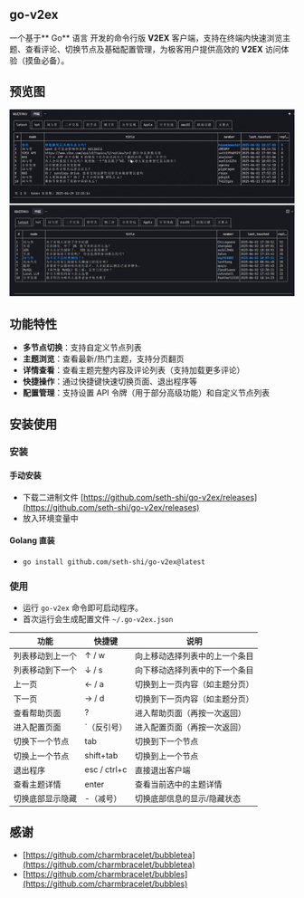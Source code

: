 ## go-v2ex
一个基于** Go** 语言 开发的命令行版 **V2EX** 客户端，支持在终端内快速浏览主题、查看评论、切换节点及基础配置管理，为极客用户提供高效的 **V2EX** 访问体验（摸鱼必备）。

## 预览图
![列表页](assets/1.gif)
![列表页](assets/2.png)

## 功能特性
- **多节点切换**：支持自定义节点列表
- **主题浏览**：查看最新/热门主题，支持分页翻页
- **详情查看**：查看主题完整内容及评论列表（支持加载更多评论）
- **快捷操作**：通过快捷键快速切换页面、退出程序等
- **配置管理**：支持设置 API 令牌（用于部分高级功能）和自定义节点列表


## 安装使用

### 安装
#### 手动安装
  * 下载二进制文件 [https://github.com/seth-shi/go-v2ex/releases](https://github.com/seth-shi/go-v2ex/releases)
  * 放入环境变量中
#### Golang 直装​
  * `go install github.com/seth-shi/go-v2ex@latest`

### 使用
* 运行 `go-v2ex` 命令即可启动程序。
* 首次运行会生成配置文件 `~/.go-v2ex.json`

| 功能               | 快捷键          | 说明                          |
|--------------------|-----------------|-------------------------------|
| 列表移动到上一个   | ↑ / w           | 向上移动选择列表中的上一个条目 |
| 列表移动到下一个   | ↓ / s           | 向下移动选择列表中的下一个条目 |
| 上一页             | ← / a           | 切换到上一页内容（如主题分页） |
| 下一页             | → / d           | 切换到下一页内容（如主题分页） |
| 查看帮助页面       | ?               | 进入帮助页面（再按一次返回）  |
| 进入配置页面       | `（反引号）      | 进入配置页面（再按一次返回）  |
| 切换下一个节点     | tab             | 切换到下一个节点              |
| 切换上一个节点     | shift+tab       | 切换到上一个节点              |
| 退出程序           | esc / ctrl+c    | 直接退出客户端                |
| 查看主题详情       | enter           | 查看当前选中的主题详情        |
| 切换底部显示隐藏   | -（减号）       | 切换底部信息的显示/隐藏状态   |


## 感谢
* [https://github.com/charmbracelet/bubbletea](https://github.com/charmbracelet/bubbletea)
* [https://github.com/charmbracelet/bubbles](https://github.com/charmbracelet/bubbles)